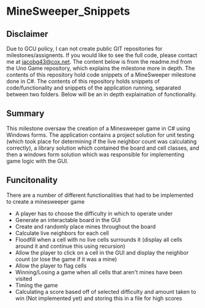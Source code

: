 # MineSweeper_Snippets
 
## Disclaimer
Due to GCU policy, I can not create public GIT repositories for milestones/assignents. If you would like to see the full code, please contact me at jacobg43@cox.net. The content below is from the readme.md from the Uno Game repository, which explains the milestone more in depth. The contents of this repository hold code snippets of a MineSweeper milestone done in C#. The contents of this repository holds snippets of code/functionality and snippets of the application running, separated between two folders. Below will be an in depth explaination of functionality. 

## Summary
This milestone oversaw the creation of a Minesweeper game in C# using Windows forms. The application contains a project solution for unit testing (which took place for determining if the live neighbor count was calculating correctly), a library solution which contained the board and cell classes, and then a windows form solution which was responsible for implementing game logic with the GUI.

## Funcitonality
There are a number of different functionalities that had to be implemented to create a minesweeper game
- A player has to choose the difficulty in which to operate under
- Generate an interactable board in the GUI
- Create and randomly place mines throughout the board
- Calculate live neighbors for each cell
- Floodfill when a cell with no live cells surrounds it (display all cells around it and continue this using recursion)
- Allow the player to click on a cell in the GUI and display the neighbor count (or lose the game if it was a mine)
- Allow the player to flag cells
- Winning/Losing a game when all cells that aren't mines have been visited
- Timing the game
- Calculating a score based off of selected difficulty and amount taken to win (Not implemented yet) and storing this in a file for high scores
